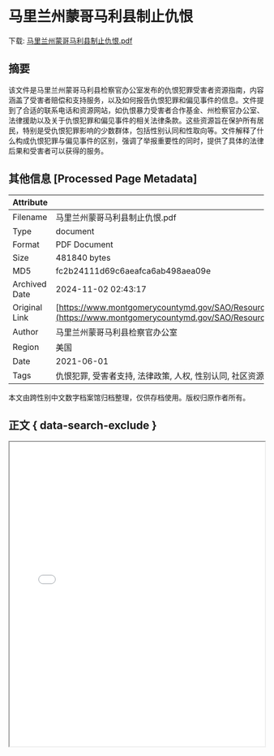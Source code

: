 # 马里兰州蒙哥马利县制止仇恨

<!-- tcd_download_link -->
下载: <a href="马里兰州蒙哥马利县制止仇恨.pdf" download>马里兰州蒙哥马利县制止仇恨.pdf</a>
<!-- tcd_download_link_end -->

## 摘要

<!-- tcd_abstract -->
该文件是马里兰州蒙哥马利县检察官办公室发布的仇恨犯罪受害者资源指南，内容涵盖了受害者赔偿和支持服务，以及如何报告仇恨犯罪和偏见事件的信息。文件提到了合适的联系电话和资源网站，如仇恨暴力受害者合作基金、州检察官办公室、法律援助以及关于仇恨犯罪和偏见事件的相关法律条款。这些资源旨在保护所有居民，特别是受仇恨犯罪影响的少数群体，包括性别认同和性取向等。文件解释了什么构成仇恨犯罪与偏见事件的区别，强调了举报重要性的同时，提供了具体的法律后果和受害者可以获得的服务。

<!-- tcd_abstract_end -->

## 其他信息 [Processed Page Metadata]

| Attribute       | Value                                  |
|-----------------|----------------------------------------|
| Filename        | 马里兰州蒙哥马利县制止仇恨.pdf                             |
| Type            | document                                 |
| Format          | PDF Document                               |
| Size            | 481840 bytes                           |
| MD5             | fc2b24111d69c6aeafca6ab498aea09e                                  |
| Archived Date   | 2024-11-02 02:43:17                             |
| Original Link   | [https://www.montgomerycountymd.gov/SAO/Resources/Files/Stop%20the%20Hate_ENGLISH_FOR%20ONLINE%20USE%20Simplified%20Chinese.pdf](https://www.montgomerycountymd.gov/SAO/Resources/Files/Stop%20the%20Hate_ENGLISH_FOR%20ONLINE%20USE%20Simplified%20Chinese.pdf)                         |
| Author          | 马里兰州蒙哥马利县检察官办公室                               |
| Region          | 美国                               |
| Date            | 2021-06-01                                 |
| Tags            | 仇恨犯罪, 受害者支持, 法律政策, 人权, 性别认同, 社区资源                                 |

本文由跨性别中文数字档案馆归档整理，仅供存档使用。版权归原作者所有。


## 正文 { data-search-exclude }

<!-- tcd_main_text -->
<iframe src="../马里兰州蒙哥马利县制止仇恨.pdf" width="100%" height="600px">
    <p>无法显示PDF，请下载查看。</p>
</iframe>
<!-- tcd_main_text_end -->

